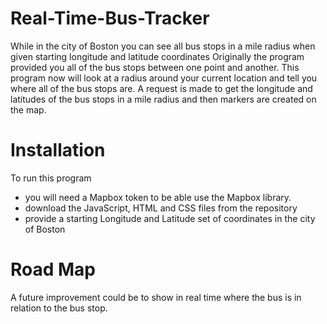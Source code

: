 # Real-Time-Bus-Tracker
While in the city of Boston you can see all bus stops in a mile radius when given starting longitude and latitude coordinates
Originally the program provided you all of the bus stops between one point and another. This program now will look at a radius around your current location and tell you where all of the bus stops are. 
A request is made to get the longitude and latitudes of the bus stops in a mile radius and then markers are created on the map.

# Installation
To run this program
- you will need a Mapbox token to be able use the Mapbox library.
- download the JavaScript, HTML and CSS files from the repository
- provide a starting Longitude and Latitude set of coordinates in the city of Boston

# Road Map
A future improvement could be to show in real time where the bus is in relation to the bus stop.
